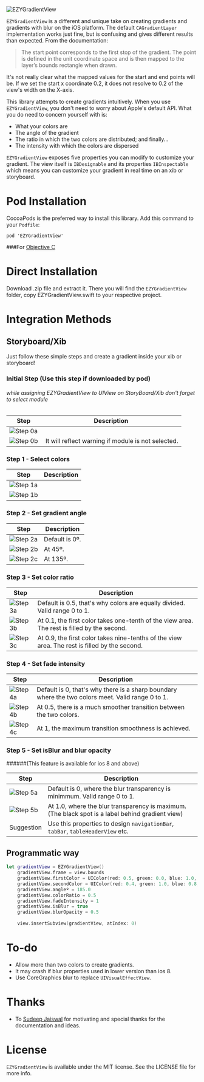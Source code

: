![EZYGradientView](Assets/GitBanner.png)

`EZYGradientView` is a different and unique take on creating gradients and gradients with blur on the iOS platform. The default `CAGradientLayer` implementation works just fine, but is confusing and gives different results than expected. From the documentation:

> The start point corresponds to the first stop of the gradient. The point is defined in the unit coordinate space and is then mapped to the layer’s bounds rectangle when drawn. 

It's not really clear what the mapped values for the start and end points will be. If we set the start x coordinate 0.2, it does not resolve to 0.2 of the view's width on the X-axis.

This library attempts to create gradients intuitively. When you use `EZYGradientView`, you don't need to worry about Apple's default API. What you do need to concern yourself with is:

* What your colors are
* The angle of the gradient
* The ratio in which the two colors are distributed; and finally...
* The intensity with which the colors are dispersed

`EZYGradientView` exposes five properties you can modify to customize your gradient. The view itself is `IBDesignable` and its properties `IBInspectable` which means you can customize your gradient in real time on an xib or storyboard.

# Pod Installation 

CocoaPods is the preferred way to install this library. Add this command to your `Podfile`:

```
pod 'EZYGradientView'
```




###For [Objective C](https://github.com/shashankpali/EZYGradientView-ObjC)


# Direct Installation

Download .zip file and extract it. There you will find the `EZYGradientView` folder, copy EZYGradientView.swift to your respective project.

# Integration Methods

## Storyboard/Xib

Just follow these simple steps and create a gradient inside your xib or storyboard!


### Initial Step (Use this step if downloaded by pod)

###### while assigning EZYGradientView to UIView on StoryBoard/Xib don't forget to select module 

|             Step              |                   Description                     |
|-------------------------------|---------------------------------------------------|
| ![Step 0a](Assets/Step0a.png) |                                                   |
| ![Step 0b](Assets/Step0b.png) | It will reflect warning if module is not selected.|

### Step 1 - Select colors

|             Step              |  Description  |
|-------------------------------|---------------|
| ![Step 1a](Assets/Step1a.png) |               |
| ![Step 1b](Assets/Step1b.png) |               |

### Step 2 - Set gradient angle

|             Step              |   Description  |
|-------------------------------|----------------|
| ![Step 2a](Assets/Step2a.png) | Default is 0º. |
| ![Step 2b](Assets/Step2b.png) | At 45º.        |
| ![Step 2c](Assets/Step2c.png) | At 135º.       |

### Step 3 - Set color ratio

|             Step              |                                        Description                                            |
|-------------------------------|-----------------------------------------------------------------------------------------------|
| ![Step 3a](Assets/Step3a.png) | Default is 0.5, that's why colors are equally divided. Valid range 0 to 1.                    |
| ![Step 3b](Assets/Step3b.png) | At 0.1, the first color takes one-tenth of the view area. The rest is filled by the second.   |
| ![Step 3c](Assets/Step3c.png) | At 0.9, the first color takes nine-tenths of the view area. The rest is filled by the second. |

### Step 4 - Set fade intensity

|             Step              |                                        Description                                                |
|-------------------------------|---------------------------------------------------------------------------------------------------|
| ![Step 4a](Assets/Step4a.png) | Default is 0, that's why there is a sharp boundary where the two colors meet. Valid range 0 to 1. |
| ![Step 4b](Assets/Step4b.png) | At 0.5, there is a much smoother transition between the two colors.                               |
| ![Step 4c](Assets/Step4c.png) | At 1, the maximum transition smoothness is achieved.                                              |

### Step 5 - Set isBlur and blur opacity 
######(This feature is available for ios 8 and above)
 

|             Step              |                                        Description                                                |
|-------------------------------|---------------------------------------------------------------------------------------------------|
| ![Step 5a](Assets/Step5a.png) | Default is 0, where the blur transparency is minimmum. Valid range 0 to 1.                        |
| ![Step 5b](Assets/Step5b.png) | At 1.0, where the blur transparency is maximum.(The black spot is a label behind gradient view)   |                                       
|          Suggestion           | Use this properties to design `navigationBar`, `tabBar`, `tableHeaderView` etc.                   |

## Programmatic way

```swift
let gradientView = EZYGradientView()
    gradientView.frame = view.bounds
    gradientView.firstColor = UIColor(red: 0.5, green: 0.0, blue: 1.0, alpha: 1.0)
    gradientView.secondColor = UIColor(red: 0.4, green: 1.0, blue: 0.8, alpha: 1.0)
    gradientView.angleº = 185.0
    gradientView.colorRatio = 0.5
    gradientView.fadeIntensity = 1
    gradientView.isBlur = true
    gradientView.blurOpacity = 0.5
    
    view.insertSubview(gradientView, atIndex: 0)
```

# To-do

* Allow more than two colors to create gradients.
* It may crash if blur properties used in lower version than ios 8.
* Use CoreGraphics blur to replace `UIVisualEffectView`.

# Thanks

* To [Sudeep Jaiswal](https://github.com/sudeepjaiswal) for motivating and special thanks for the documentation and ideas.

# License

`EZYGradientView` is available under the MIT license. See the LICENSE file for more info.
